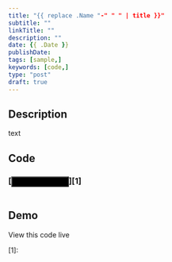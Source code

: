 ```yaml
---
title: "{{ replace .Name "-" " " | title }}"
subtitle: ""
linkTitle: ""
description: ""
date: {{ .Date }}
publishDate: 
tags: [sample,]
keywords: [code,]
type: "post"
draft: true
---
```


## Description

text

## Code

### [<button style="background-color:Black" type="button" class="btn btn-primary">View on GitHub&nbsp;&nbsp;<span style="vertical-align:middle"><i class="fab fa-github"></i></span></button>][1]

```
```

## Demo

View this code live

[1]:
